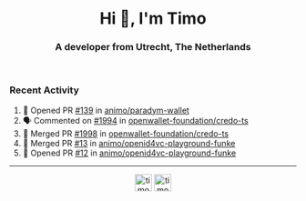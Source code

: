 <h1 align="center">Hi 👋, I'm Timo</h1>
<h3 align="center">A developer from Utrecht, The Netherlands</h3>
<br/>
<!-- https://github.com/rahuldkjain/github-profile-readme-generator --!>

<!--  <p align="left"><img src="https://github-readme-stats.vercel.app/api?username=timoglastra&show_icons=true&count_private=true&" alt="timoglastra" /></p> --!>

<!--
Github language stats
<p align="left"><img src="https://github-readme-stats.vercel.app/api/top-langs/?username=timoglastra&layout=compact" alt="timoglastra" /><p>
-->

<!-- Codestats language stats -->
<!-- <p align="left"><img src="https://codestats-readme.vercel.app/api/top-langs/?username=timoglastra&layout=compact&language_count=12" alt="timoglastra" /><p>    --!>
  
<h3>Recent Activity</h3>

<!--START_SECTION:activity-->
1. 💪 Opened PR [#139](https://github.com/animo/paradym-wallet/pull/139) in [animo/paradym-wallet](https://github.com/animo/paradym-wallet)
2. 🗣 Commented on [#1994](https://github.com/openwallet-foundation/credo-ts/pull/1994#issuecomment-2289091035) in [openwallet-foundation/credo-ts](https://github.com/openwallet-foundation/credo-ts)
3. 🎉 Merged PR [#1998](https://github.com/openwallet-foundation/credo-ts/pull/1998) in [openwallet-foundation/credo-ts](https://github.com/openwallet-foundation/credo-ts)
4. 🎉 Merged PR [#13](https://github.com/animo/openid4vc-playground-funke/pull/13) in [animo/openid4vc-playground-funke](https://github.com/animo/openid4vc-playground-funke)
5. 💪 Opened PR [#12](https://github.com/animo/openid4vc-playground-funke/pull/12) in [animo/openid4vc-playground-funke](https://github.com/animo/openid4vc-playground-funke)
<!--END_SECTION:activity-->

---

<p align="center">
<a href="https://twitter.com/timoglastra" target="blank"><img align="center" src="https://cdn.jsdelivr.net/npm/simple-icons@3.0.1/icons/twitter.svg" alt="timoglastra" height="30" width="30" /></a>
<a href="https://linkedin.com/in/timoglastra" target="blank"><img align="center" src="https://cdn.jsdelivr.net/npm/simple-icons@3.0.1/icons/linkedin.svg" alt="timoglastra" height="30" width="30" /></a>
</p>



